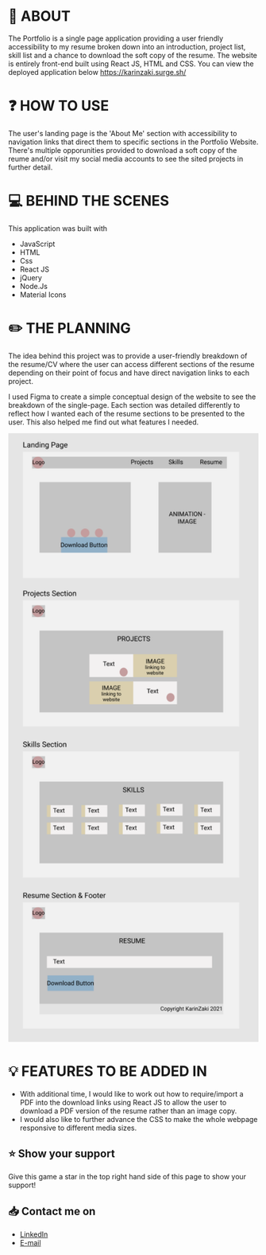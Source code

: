 
# :wave: ABOUT
The Portfolio is a single page application providing a user friendly accessibility to my resume broken down into an introduction, project list, skill list and a chance to download the soft copy of the resume. The website is entirely front-end built using React JS, HTML and CSS.
You can view the deployed application below
https://karinzaki.surge.sh/

# :question: HOW TO USE
The user's landing page is the 'About Me' section with accessibility to navigation links that direct them to specific sections in the Portfolio Website. There's multiple opporunities provided to download a soft copy of the reume and/or visit my social media accounts to see the sited projects in further detail. 

# :computer: BEHIND THE SCENES
This application was built with
- JavaScript
- HTML
- Css
- React JS
- jQuery 
- Node.Js
- Material Icons

# :pencil2: THE PLANNING
The idea behind this project was to provide a user-friendly breakdown of the resume/CV where the user can access different sections of the resume depending on their point of focus and have direct navigation links to each project.

I used Figma to create a simple conceptual design of the website to see the breakdown of the single-page. Each section was detailed differently to reflect how I wanted each of the resume sections to be presented to the user. This also helped me find out what features I needed.

<img width="834" alt="figma-b w" src="https://github.com/karinzaki/Portfolio/blob/main/src/images/figma.png">

# :bulb: FEATURES TO BE ADDED IN
- With additional time, I would like to work out how to require/import a PDF into the download links using React JS to allow the user to download a PDF version of the resume rather than an image copy.
- I would also like to further advance the CSS to make the whole webpage responsive to different media sizes.

## :star: Show your support
Give this game a star in the top right hand side of this page to show your support!

## :inbox_tray: Contact me on
- [LinkedIn](https://www.linkedin.com/in/karin-zaki)
- [E-mail](mailto:karin.zaki@hotmail.com)

